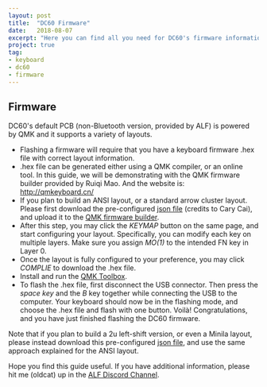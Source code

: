 ```yaml
---
layout: post
title:  "DC60 Firmware"
date:   2018-08-07
excerpt: "Here you can find all you need for DC60's firmware information."
project: true
tag:
- keyboard
- dc60
- firmware
---
```


## Firmware
DC60's default PCB (non-Bluetooth version, provided by ALF) is powered by QMK and it supports a variety of layouts. 

* Flashing a firmware will require that you have a keyboard firmware .hex file with correct layout information. 
* .hex file can be generated either using a QMK compiler, or an online tool. In this guide, we will be demonstrating with the QMK firmware builder provided by Ruiqi Mao. And the website is: http://qmkeyboard.cn/ 
* If you plan to build an ANSI layout, or a standard arrow cluster layout. Please first download the pre-configured [json file](/assets/firmware/dc60.json) (credits to Cary Cai), and upload it to the [QMK firmware builder](http://qmkeyboard.cn/).
* After this step, you may click the *KEYMAP* button on the same page, and start configuring your layout. Specifically, you can modify each key on multiple layers. Make sure you assign *MO(1)* to the intended FN key in Layer 0.
* Once the layout is fully configured to your preference, you may click *COMPLIE* to download the .hex file.
* Install and run the [QMK Toolbox](https://github.com/qmk/qmk_toolbox/releases).
* To flash the .hex file, first disconnect the USB connector. Then press the *space key* and the *B* key together while connecting the USB to the computer. Your keyboard should now be in the flashing mode, and choose the .hex file and flash with one button. Voilà! Congratulations, and you have just finished flashing the DC60 firmware.

Note that if you plan to build a 2u left-shift version, or even a Minila layout, please instead download this pre-configured [json file](/assets/firmware/dc60_minila.json), and use the same approach explained for the ANSI layout.

Hope you find this guide useful. If you have additional information, please hit me (oldcat) up in the [ALF Discord Channel](https://discord.gg/NHYnp8g).
